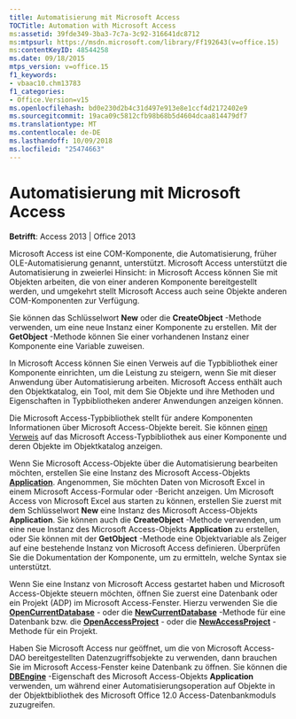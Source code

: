 ```yaml
---
title: Automatisierung mit Microsoft Access
TOCTitle: Automation with Microsoft Access
ms:assetid: 39fde349-3ba3-7c7a-3c92-316641dc8712
ms:mtpsurl: https://msdn.microsoft.com/library/Ff192643(v=office.15)
ms:contentKeyID: 48544258
ms.date: 09/18/2015
mtps_version: v=office.15
f1_keywords:
- vbaac10.chm13783
f1_categories:
- Office.Version=v15
ms.openlocfilehash: bd0e230d2b4c31d497e913e8e1ccf4d2172402e9
ms.sourcegitcommit: 19aca09c5812cfb98b68b5d4604dcaa814479df7
ms.translationtype: MT
ms.contentlocale: de-DE
ms.lasthandoff: 10/09/2018
ms.locfileid: "25474663"
---
```

# <a name="automation-with-microsoft-access"></a>Automatisierung mit Microsoft Access


**Betrifft**: Access 2013 | Office 2013

Microsoft Access ist eine COM-Komponente, die Automatisierung, früher OLE-Automatisierung genannt, unterstützt. Microsoft Access unterstützt die Automatisierung in zweierlei Hinsicht: in Microsoft Access können Sie mit Objekten arbeiten, die von einer anderen Komponente bereitgestellt werden, und umgekehrt stellt Microsoft Access auch seine Objekte anderen COM-Komponenten zur Verfügung.

Sie können das Schlüsselwort **New** oder die **CreateObject** -Methode verwenden, um eine neue Instanz einer Komponente zu erstellen. Mit der **GetObject** -Methode können Sie einer vorhandenen Instanz einer Komponente eine Variable zuweisen.

In Microsoft Access können Sie einen Verweis auf die Typbibliothek einer Komponente einrichten, um die Leistung zu steigern, wenn Sie mit dieser Anwendung über Automatisierung arbeiten. Microsoft Access enthält auch den Objektkatalog, ein Tool, mit dem Sie Objekte und ihre Methoden und Eigenschaften in Typbibliotheken anderer Anwendungen anzeigen können.

Die Microsoft Access-Typbibliothek stellt für andere Komponenten Informationen über Microsoft Access-Objekte bereit. Sie können [einen Verweis](https://msdn.microsoft.com/library/ff194944\(v=office.15\)) auf das Microsoft Access-Typbibliothek aus einer Komponente und deren Objekte im Objektkatalog anzeigen.

Wenn Sie Microsoft Access-Objekte über die Automatisierung bearbeiten möchten, erstellen Sie eine Instanz des Microsoft Access-Objekts **[Application](https://msdn.microsoft.com/library/ff821758\(v=office.15\))**. Angenommen, Sie möchten Daten von Microsoft Excel in einem Microsoft Access-Formular oder -Bericht anzeigen. Um Microsoft Access von Microsoft Excel aus starten zu können, erstellen Sie zuerst mit dem Schlüsselwort **New** eine Instanz des Microsoft Access-Objekts **Application**. Sie können auch die **CreateObject** -Methode verwenden, um eine neue Instanz des Microsoft Access-Objekts **Application** zu erstellen, oder Sie können mit der **GetObject** -Methode eine Objektvariable als Zeiger auf eine bestehende Instanz von Microsoft Access definieren. Überprüfen Sie die Dokumentation der Komponente, um zu ermitteln, welche Syntax sie unterstützt.

Wenn Sie eine Instanz von Microsoft Access gestartet haben und Microsoft Access-Objekte steuern möchten, öffnen Sie zuerst eine Datenbank oder ein Projekt (ADP) im Microsoft Access-Fenster. Hierzu verwenden Sie die **[OpenCurrentDatabase](https://msdn.microsoft.com/library/ff837226\(v=office.15\))** - oder die **[NewCurrentDatabase](https://msdn.microsoft.com/library/ff195271\(v=office.15\))** -Methode für eine Datenbank bzw. die **[OpenAccessProject](https://msdn.microsoft.com/library/ff837249\(v=office.15\))** - oder die **[NewAccessProject](https://msdn.microsoft.com/library/ff835758\(v=office.15\))** -Methode für ein Projekt.

Haben Sie Microsoft Access nur geöffnet, um die von Microsoft Access-DAO bereitgestellten Datenzugriffsobjekte zu verwenden, dann brauchen Sie im Microsoft Access-Fenster keine Datenbank zu öffnen. Sie können die **[DBEngine](https://msdn.microsoft.com/library/ff821724\(v=office.15\))** -Eigenschaft des Microsoft Access-Objekts **Application** verwenden, um während einer Automatisierungsoperation auf Objekte in der Objektbibliothek des Microsoft Office 12.0 Access-Datenbankmoduls zuzugreifen.

